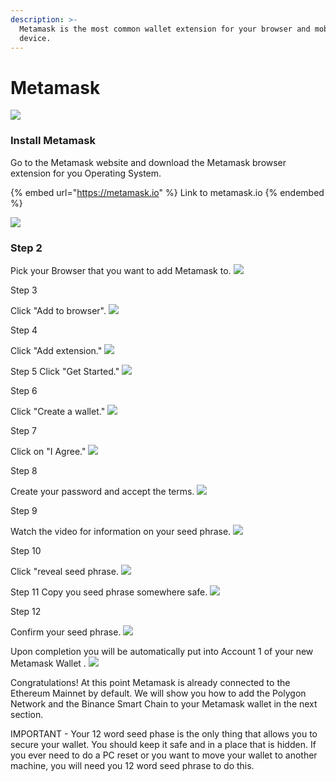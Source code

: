 ```yaml
---
description: >-
  Metamask is the most common wallet extension for your browser and mobile
  device.
---
```


# Metamask

![](../../.gitbook/assets/400px-Metamask.png)

### Install Metamask

Go to the Metamask website and download the Metamask browser extension for you Operating System.

{% embed url="https://metamask.io" %}
Link to metamask.io
{% endembed %}

![](../../.gitbook/assets/metamask-download-screen.png)

### Step 2

Pick your Browser that you want to add Metamask to. ![](../../.gitbook/assets/pick-your-browser.png)

Step 3

Click "Add to browser". ![](../../.gitbook/assets/add-to-browser.png)

Step 4

Click "Add extension." ![](../../.gitbook/assets/add-extension.png)

Step 5 Click "Get Started." ![](../../.gitbook/assets/get-started.png)

Step 6

Click "Create a wallet." ![](../../.gitbook/assets/create-a-wallet.png)

Step 7

Click on "I Agree." ![](../../.gitbook/assets/click-i-agree.png)

Step 8

Create your password and accept the terms. ![](../../.gitbook/assets/reate-password.png)

Step 9

Watch the video for information on your seed phrase. ![](../../.gitbook/assets/watch-video.png)

Step 10

Click "reveal seed phrase. ![](../../.gitbook/assets/click-to-reveal-seed.png)

Step 11 Copy you seed phrase somewhere safe. ![](../../.gitbook/assets/copy-seed-phrase.png)

Step 12

Confirm your seed phrase. ![](../../.gitbook/assets/confirm-seed.png)

Upon completion you will be automatically put into Account 1 of your new Metamask Wallet . ![](../../.gitbook/assets/ETH-mainnet.png)

Congratulations! At this point Metamask is already connected to the Ethereum Mainnet by default. We will show you how to add the Polygon Network and the Binance Smart Chain to your Metamask wallet in the next section.

IMPORTANT - Your 12 word seed phase is the only thing that allows you to secure your wallet. You should keep it safe and in a place that is hidden. If you ever need to do a PC reset or you want to move your wallet to another machine, you will need you 12 word seed phrase to do this.

